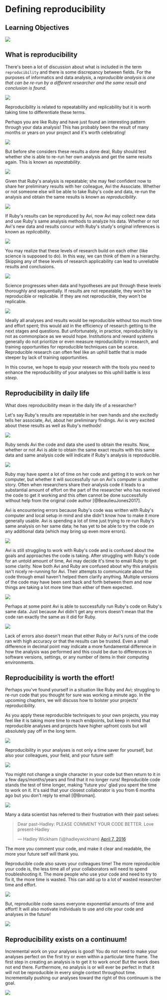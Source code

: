 


# Defining reproducibility

## Learning Objectives

![](02-defining-reproducibility_files/figure-docx//1LMurysUhCjZb7DVF6KS9QmJ5NBjwWVjRn40MS9f2noE_gf1accd298e_0_1205.png)

## What is reproducibility

There's been a lot of discussion about what is included in the term `reproducibility` and there is some discrepancy between fields. For the purposes of informatics and data analysis, a _reproducible analysis is one that can be re-run by a different researcher and the same result and conclusion is found_.

![](02-defining-reproducibility_files/figure-docx//1LMurysUhCjZb7DVF6KS9QmJ5NBjwWVjRn40MS9f2noE_gf1accd298e_0_146.png)

Reproducibility is related to repeatability and replicability but it is worth taking time to differentiate these terms.

Perhaps you are like Ruby and have just found an interesting pattern through your data analysis! This has probably been the result of many months or years on your project and it's worth celebrating!

![](02-defining-reproducibility_files/figure-docx//1LMurysUhCjZb7DVF6KS9QmJ5NBjwWVjRn40MS9f2noE_gf1accd298e_0_0.png)

But before she considers these results a done deal, Ruby should test whether she is able to re-run her own analysis and get the same results again. This is known as _repeatability_.

![](02-defining-reproducibility_files/figure-docx//1LMurysUhCjZb7DVF6KS9QmJ5NBjwWVjRn40MS9f2noE_gf1accd298e_0_413.png)

Given that Ruby's analysis is repeatable; she may feel confident now to share her preliminary results with her colleague, Avi the Associate. Whether or not someone else will be able to take Ruby's code and data, re-run the analysis and obtain the same results is known as _reproducibility_.

![](02-defining-reproducibility_files/figure-docx//1LMurysUhCjZb7DVF6KS9QmJ5NBjwWVjRn40MS9f2noE_gf1accd298e_0_368.png)

If Ruby's results can be reproduced by Avi, now Avi may collect new data and use Ruby's same analysis methods to analyze his data. Whether or not Avi's new data and results concur with Ruby's study's original inferences is known as _replicability_.

![](02-defining-reproducibility_files/figure-docx//1LMurysUhCjZb7DVF6KS9QmJ5NBjwWVjRn40MS9f2noE_gf1accd298e_0_464.png)

You may realize that these levels of research build on each other (like science is supposed to do). In this way, we can think of them in a hierarchy.  Skipping any of these levels of research applicability can lead to unreliable results and conclusions.

![](02-defining-reproducibility_files/figure-docx//1LMurysUhCjZb7DVF6KS9QmJ5NBjwWVjRn40MS9f2noE_gf1cd772e00_0_10.png)

Science progresses when data and hypotheses are put through these levels thoroughly and sequentially. If results are not repeatable, they won't be reproducible or replicable. If they are not reproducible, they won't be replicable.

![](02-defining-reproducibility_files/figure-docx//1LMurysUhCjZb7DVF6KS9QmJ5NBjwWVjRn40MS9f2noE_gf1accd298e_0_564.png)

Ideally all analyses and results would be reproducible without too much time and effort spent; this would aid in the efficiency of research getting to the next stages and questions. But unfortunately, in practice, reproducibility is not as commonplace as we would hope. Institutions and reward systems generally do not prioritize or even measure reproducibility in research, and training opportunities for reproducible techniques can be scarce. Reproducible research can often feel like an uphill battle that is made steeper by lack of training opportunities.

In this course, we hope to equip your research with the tools you need to enhance the reproducibility of your analyses so this uphill battle is _less steep_.

## Reproducibility in daily life

What does reproducibility mean in the daily life of a researcher?

Let's say Ruby's results are repeatable in her own hands and she excitedly tells her associate, Avi, about her preliminary findings. Avi is very excited about these results as well as Ruby's methods!

![](02-defining-reproducibility_files/figure-docx//1LMurysUhCjZb7DVF6KS9QmJ5NBjwWVjRn40MS9f2noE_gf1accd298e_0_179.png)

Ruby sends Avi the code and data she used to obtain the results. Now, whether or not Avi is able to obtain the same exact results with this same data and same analysis code will indicate if Ruby's analysis is reproducible.

![](02-defining-reproducibility_files/figure-docx//1LMurysUhCjZb7DVF6KS9QmJ5NBjwWVjRn40MS9f2noE_gf1accd298e_0_944.png)

Ruby may have spent a lot of time on her code and getting it to work on her computer, but whether it will successfully run on Avi's computer is another story. Often when researchers share their analysis code it leads to a substantial amount of effort on the part of the researcher who has received the code to get it working and this often cannot be done successfully without help from the original code author [@BeaulieuJones2017].

Avi is encountering errors because Ruby's code was written with Ruby's computer and local setup in mind and she didn't know how to make it more generally usable. Avi is spending a lot of time just trying to re-run Ruby's same analysis on her same data; he has yet to be able to try the code on any additional data (which may bring up even more errors).

![](02-defining-reproducibility_files/figure-docx//1LMurysUhCjZb7DVF6KS9QmJ5NBjwWVjRn40MS9f2noE_gf1accd298e_0_993.png)

Avi is still struggling to work with Ruby's code and is confused about the goals and approaches the code is taking. After struggling with Ruby's code for an untold amount of time, Avi may decide it's time to email Ruby to get some clarity. Now both Avi and Ruby are confused about why this analysis isn't nicely re-running for Avi. Their attempts to communicate about the code through email haven't helped them clarify anything. Multiple versions of the code may have been sent back and forth between them and now things are taking a lot more time than either of them expected.

![](02-defining-reproducibility_files/figure-docx//1LMurysUhCjZb7DVF6KS9QmJ5NBjwWVjRn40MS9f2noE_gf1accd298e_0_1066.png)

Perhaps at some point Avi is able to successfully run Ruby's code on Ruby's same data. Just because Avi didn't get any errors doesn't mean that the code ran exactly the same as it did for Ruby.

![](02-defining-reproducibility_files/figure-docx//1LMurysUhCjZb7DVF6KS9QmJ5NBjwWVjRn40MS9f2noE_gf1accd298e_0_673.png)

Lack of errors also doesn't mean that either Ruby or Avi's runs of the code ran with high accuracy or that the results can be trusted. Even a small difference in decimal point may indicate a more fundamental difference in how the analysis was performed and this could be due to differences in software versions, settings, or any number of items in their computing environments.

## Reproducibility is worth the effort!

Perhaps you've found yourself in a situation like Ruby and Avi; struggling to re-run code that you thought for sure was working a minute ago. In the upcoming chapters, we will discuss how to bolster your projects' reproducibility.

As you apply these reproducible techniques to your own projects, you may feel like it is taking more time to reach endpoints, but keep in mind that reproducible analyses and projects have higher upfront costs but will absolutely pay off in the long term.

![](02-defining-reproducibility_files/figure-docx//1LMurysUhCjZb7DVF6KS9QmJ5NBjwWVjRn40MS9f2noE_gf7bed24491_1_38.png)

Reproducibility in your analyses is not only a time saver for yourself, but also your colleagues, your field, and your future self!

![](02-defining-reproducibility_files/figure-docx//1LMurysUhCjZb7DVF6KS9QmJ5NBjwWVjRn40MS9f2noE_gf1cd772e00_0_5.png)

You might not change a single character in your code but then return to it in a few days/months/years and find that it no longer runs! Reproducible code stands the test of time longer, making 'future you' glad you spent the time to work on it. It's said that your closest collaborator is you from 6 months ago but you don't reply to email [@Broman].

![](02-defining-reproducibility_files/figure-docx//1LMurysUhCjZb7DVF6KS9QmJ5NBjwWVjRn40MS9f2noE_gf1cd772e00_0_330.png)

Many a data scientist has referred to their frustration with their past selves:

<blockquote class="twitter-tweet"><p lang="en" dir="ltr">Dear past-Hadley: PLEASE COMMENT YOUR CODE BETTER. Love present-Hadley</p>&mdash; Hadley Wickham (\@hadleywickham) <a href="https://twitter.com/hadleywickham/status/718203628528349184?ref_src=twsrc%5Etfw">April 7, 2016</a></blockquote> <script async src="https://platform.twitter.com/widgets.js" charset="utf-8"></script>

The more you comment your code, and make it clear and readable, the more your future self will thank you.

Reproducible code also saves your colleagues time! The more reproducible your code is, the less time all of your collaborators will need to spend troubleshooting it. The more people who use your code and need to try to fix it, the more time is wasted. This can add up to a lot of wasted researcher time and effort.

![](02-defining-reproducibility_files/figure-docx//1LMurysUhCjZb7DVF6KS9QmJ5NBjwWVjRn40MS9f2noE_gf1cd772e00_0_160.png)

But, reproducible code saves everyone exponential amounts of time and effort! It will also motivate individuals to use and cite your code and analyses in the future!

![](02-defining-reproducibility_files/figure-docx//1LMurysUhCjZb7DVF6KS9QmJ5NBjwWVjRn40MS9f2noE_gf1cd772e00_0_53.png)

## Reproducibility exists on a continuum!

Incremental work on your analyses is good! You do not need to make your analyses perfect on the first try or even within a particular time frame. The first step in creating an analysis is to get it to work once! But the work does not end there. Furthermore, no analysis is or will ever be perfect in that it will not be reproducible in every single context throughout time. Incrementally pushing our analyses toward the right of this continuum is the goal.

![](02-defining-reproducibility_files/figure-docx//1LMurysUhCjZb7DVF6KS9QmJ5NBjwWVjRn40MS9f2noE_gf7bed24491_1_0.png)
